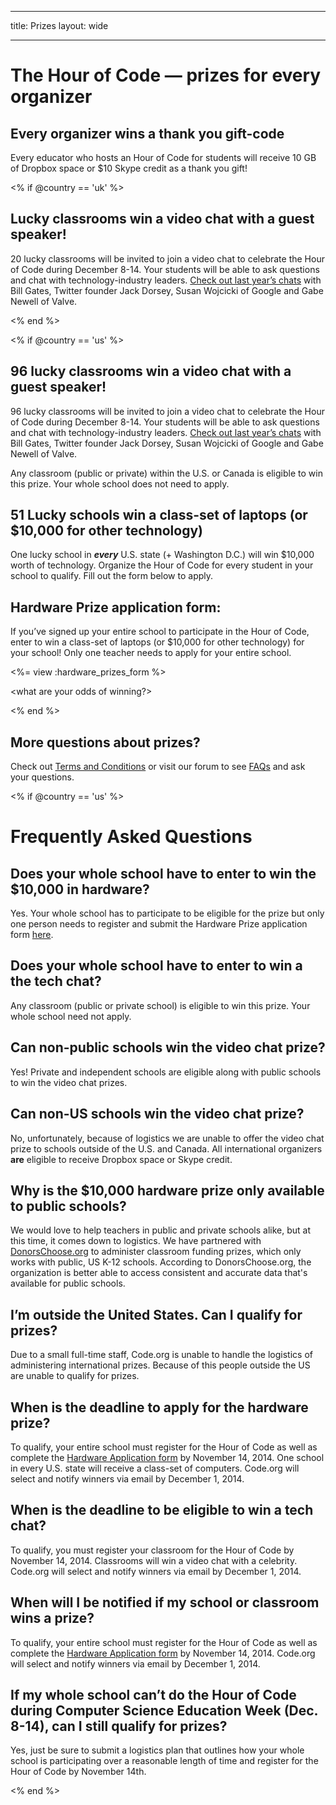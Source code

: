 * * *

title: Prizes layout: wide

* * *

# The Hour of Code — prizes for every organizer

## Every organizer wins a thank you gift-code

Every educator who hosts an Hour of Code for students will receive 10 GB of Dropbox space or $10 Skype credit as a thank you gift!

<% if @country == 'uk' %>

## Lucky classrooms win a video chat with a guest speaker!

20 lucky classrooms will be invited to join a video chat to celebrate the Hour of Code during December 8-14. Your students will be able to ask questions and chat with technology-industry leaders. [Check out last year’s chats](http://www.youtube.com/playlist?list=PLzdnOPI1iJNckJ81gRpJe5mR7imAHDl9a) with Bill Gates, Twitter founder Jack Dorsey, Susan Wojcicki of Google and Gabe Newell of Valve.

<% end %>

<% if @country == 'us' %>

## 96 lucky classrooms win a video chat with a guest speaker!

96 lucky classrooms will be invited to join a video chat to celebrate the Hour of Code during December 8-14. Your students will be able to ask questions and chat with technology-industry leaders. [Check out last year’s chats](http://www.youtube.com/playlist?list=PLzdnOPI1iJNckJ81gRpJe5mR7imAHDl9a) with Bill Gates, Twitter founder Jack Dorsey, Susan Wojcicki of Google and Gabe Newell of Valve.

Any classroom (public or private) within the U.S. or Canada is eligible to win this prize. Your whole school does not need to apply.

## 51 Lucky schools win a class-set of laptops (or $10,000 for other technology)

One lucky school in ***every*** U.S. state (+ Washington D.C.) will win $10,000 worth of technology. Organize the Hour of Code for every student in your school to qualify. Fill out the form below to apply.

## Hardware Prize application form:

If you’ve signed up your entire school to participate in the Hour of Code, enter to win a class-set of laptops (or $10,000 for other technology) for your school! Only one teacher needs to apply for your entire school.

<%= view :hardware_prizes_form %>

<what are your odds of winning?>

<see a list of all schools signed up for the hour code in your state. one public k-12 school every u.s. state will win class-set laptops.>

<% end %>

## More questions about prizes?

Check out [Terms and Conditions](<%= hoc_uri('/prizes-terms') %>) or visit our forum to see [FAQs](http://support.code.org) and ask your questions.

<% if @country == 'us' %>

# Frequently Asked Questions

## Does your whole school have to enter to win the $10,000 in hardware?

Yes. Your whole school has to participate to be eligible for the prize but only one person needs to register and submit the Hardware Prize application form [here](<%= hoc_uri('/prizes') %>).

## Does your whole school have to enter to win a the tech chat?

Any classroom (public or private school) is eligible to win this prize. Your whole school need not apply.

## Can non-public schools win the video chat prize?

Yes! Private and independent schools are eligible along with public schools to win the video chat prizes.

## Can non-US schools win the video chat prize?

No, unfortunately, because of logistics we are unable to offer the video chat prize to schools outside of the U.S. and Canada. All international organizers **are** eligible to receive Dropbox space or Skype credit.

## Why is the $10,000 hardware prize only available to public schools?

We would love to help teachers in public and private schools alike, but at this time, it comes down to logistics. We have partnered with [DonorsChoose.org](http://donorschoose.org) to administer classroom funding prizes, which only works with public, US K-12 schools. According to DonorsChoose.org, the organization is better able to access consistent and accurate data that's available for public schools.

## I’m outside the United States. Can I qualify for prizes?

Due to a small full-time staff, Code.org is unable to handle the logistics of administering international prizes. Because of this people outside the US are unable to qualify for prizes.

## When is the deadline to apply for the hardware prize?

To qualify, your entire school must register for the Hour of Code as well as complete the [Hardware Application form](<%= hoc_uri('/prizes') %>) by November 14, 2014. One school in every U.S. state will receive a class-set of computers. Code.org will select and notify winners via email by December 1, 2014.

## When is the deadline to be eligible to win a tech chat?

To qualify, you must register your classroom for the Hour of Code by November 14, 2014. Classrooms will win a video chat with a celebrity. Code.org will select and notify winners via email by December 1, 2014.

## When will I be notified if my school or classroom wins a prize?

To qualify, your entire school must register for the Hour of Code as well as complete the [Hardware Application form](<%= hoc_uri('/prizes') %>) by November 14, 2014. Code.org will select and notify winners via email by December 1, 2014.

## If my whole school can’t do the Hour of Code during Computer Science Education Week (Dec. 8-14), can I still qualify for prizes?

Yes, just be sure to submit a logistics plan that outlines how your whole school is participating over a reasonable length of time and register for the Hour of Code by November 14th.

<% end %>
